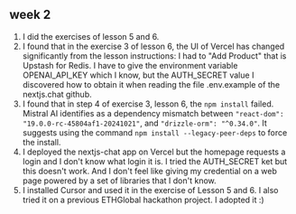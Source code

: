 ## week 2

1. I did the exercises of lesson 5 and 6.
2. I found that in the exercise 3 of lesson 6, the UI of Vercel has changed significantly from the lesson instructions: I had to "Add Product" that is Upstash for Redis. I have to give the environment variable OPENAI_API_KEY which I know, but the AUTH_SECRET value I discovered how to obtain it when reading the file .env.example of the nextjs.chat github.
3. I found that in step 4 of exercise 3, lesson 6, the `npm install` failed. Mistral AI identifies as a dependency mismatch between `"react-dom": "19.0.0-rc-45804af1-20241021"`, and `"drizzle-orm": "^0.34.0"`. It suggests using the command `npm install --legacy-peer-deps` to force the install. 
4. I deployed the nextjs-chat app on Vercel but the homepage requests a login and I don't know what login it is. I tried the AUTH_SECRET ket but this doesn't work. And I don't feel like giving my credential on a web page powered by a set of libraries that I don't know.
5. I installed Cursor and used it in the exercise of Lesson 5 and 6. I also tried it on a previous ETHGlobal hackathon project. I adopted it :)